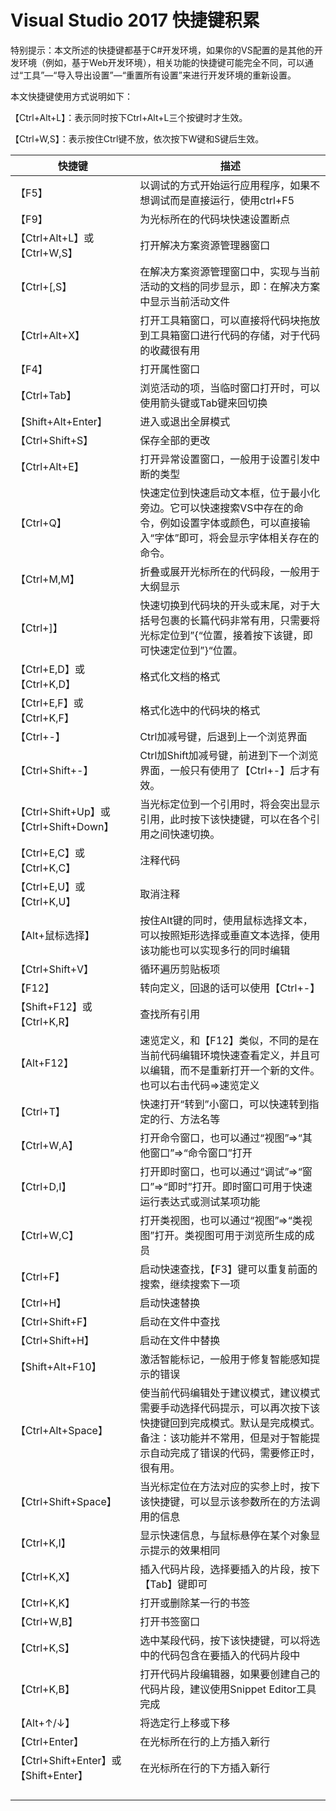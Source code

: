 # Visual Studio 2017 快捷键积累

特别提示：本文所述的快捷键都基于C#开发环境，如果你的VS配置的是其他的开发环境（例如，基于Web开发环境），相关功能的快捷键可能完全不同，可以通过“工具”—“导入导出设置”—“重置所有设置”来进行开发环境的重新设置。

本文快捷键使用方式说明如下：

【Ctrl+Alt+L】：表示同时按下Ctrl+Alt+L三个按键时才生效。

【Ctrl+W,S】：表示按住Ctrl键不放，依次按下W键和S键后生效。

| 快捷键                                 | 描述                                                         |
| -------------------------------------- | ------------------------------------------------------------ |
| 【F5】                                 | 以调试的方式开始运行应用程序，如果不想调试而是直接运行，使用ctrl+F5 |
| 【F9】                                 | 为光标所在的代码块快速设置断点                               |
| 【Ctrl+Alt+L】或【Ctrl+W,S】           | 打开解决方案资源管理器窗口                                   |
| 【Ctrl+[,S】                           | 在解决方案资源管理窗口中，实现与当前活动的文档的同步显示，即：在解决方案中显示当前活动文件 |
| 【Ctrl+Alt+X】                         | 打开工具箱窗口，可以直接将代码块拖放到工具箱窗口进行代码的存储，对于代码的收藏很有用 |
| 【F4】                                 | 打开属性窗口                                                 |
| 【Ctrl+Tab】                           | 浏览活动的项，当临时窗口打开时，可以使用箭头键或Tab键来回切换 |
| 【Shift+Alt+Enter】                    | 进入或退出全屏模式                                           |
| 【Ctrl+Shift+S】                       | 保存全部的更改                                               |
| 【Ctrl+Alt+E】                         | 打开异常设置窗口，一般用于设置引发中断的类型                 |
| 【Ctrl+Q】                             | 快速定位到快速启动文本框，位于最小化旁边。它可以快速搜索VS中存在的命令，例如设置字体或颜色，可以直接输入“字体”即可，将会显示字体相关存在的命令。 |
| 【Ctrl+M,M】                           | 折叠或展开光标所在的代码段，一般用于大纲显示                 |
| 【Ctrl+]】                             | 快速切换到代码块的开头或末尾，对于大括号包裹的长篇代码非常有用，只需要将光标定位到”{“位置，接着按下该键，即可快速定位到”}“位置。 |
| 【Ctrl+E,D】或【Ctrl+K,D】             | 格式化文档的格式                                             |
| 【Ctrl+E,F】或【Ctrl+K,F】             | 格式化选中的代码块的格式                                     |
| 【Ctrl+-】                             | Ctrl加减号键，后退到上一个浏览界面                           |
| 【Ctrl+Shift+-】                       | Ctrl加Shift加减号键，前进到下一个浏览界面，一般只有使用了【Ctrl+-】后才有效。 |
| 【Ctrl+Shift+Up】或【Ctrl+Shift+Down】 | 当光标定位到一个引用时，将会突出显示引用，此时按下该快捷键，可以在各个引用之间快速切换。 |
| 【Ctrl+E,C】或【Ctrl+K,C】             | 注释代码                                                     |
| 【Ctrl+E,U】或【Ctrl+K,U】             | 取消注释                                                     |
| 【Alt+鼠标选择】                       | 按住Alt键的同时，使用鼠标选择文本，可以按照矩形选择或垂直文本选择，使用该功能也可以实现多行的同时编辑 |
| 【Ctrl+Shift+V】                       | 循环遍历剪贴板项                                             |
| 【F12】                                | 转向定义，回退的话可以使用【Ctrl+-】                         |
| 【Shift+F12】或【Ctrl+K,R】            | 查找所有引用                                                 |
| 【Alt+F12】                            | 速览定义，和【F12】类似，不同的是在当前代码编辑环境快速查看定义，并且可以编辑，而不是重新打开一个新的文件。也可以右击代码=>速览定义 |
| 【Ctrl+T】                             | 快速打开“转到”小窗口，可以快速转到指定的行、方法名等         |
| 【Ctrl+W,A】                           | 打开命令窗口，也可以通过“视图”=>“其他窗口”=>“命令窗口”打开   |
| 【Ctrl+D,I】                           | 打开即时窗口，也可以通过“调试”=>“窗口”=>“即时”打开。即时窗口可用于快速运行表达式或测试某项功能 |
| 【Ctrl+W,C】                           | 打开类视图，也可以通过“视图”=>“类视图”打开。类视图可用于浏览所生成的成员 |
| 【Ctrl+F】                             | 启动快速查找，【F3】键可以重复前面的搜索，继续搜索下一项     |
| 【Ctrl+H】                             | 启动快速替换                                                 |
| 【Ctrl+Shift+F】                       | 启动在文件中查找                                             |
| 【Ctrl+Shift+H】                       | 启动在文件中替换                                             |
| 【Shift+Alt+F10】                      | 激活智能标记，一般用于修复智能感知提示的错误                 |
| 【Ctrl+Alt+Space】                     | 使当前代码编辑处于建议模式，建议模式需要手动选择代码提示，可以再次按下该快捷键回到完成模式。默认是完成模式。备注：该功能并不常用，但是对于智能提示自动完成了错误的代码，需要修正时，很有用。 |
| 【Ctrl+Shift+Space】                   | 当光标定位在方法对应的实参上时，按下该快捷键，可以显示该参数所在的方法调用的信息 |
| 【Ctrl+K,I】                           | 显示快速信息，与鼠标悬停在某个对象显示提示的效果相同         |
| 【Ctrl+K,X】                           | 插入代码片段，选择要插入的片段，按下【Tab】键即可            |
| 【Ctrl+K,K】                           | 打开或删除某一行的书签                                       |
| 【Ctrl+W,B】                           | 打开书签窗口                                                 |
| 【Ctrl+K,S】                           | 选中某段代码，按下该快捷键，可以将选中的代码包含在要插入的代码片段中 |
| 【Ctrl+K,B】                           | 打开代码片段编辑器，如果要创建自己的代码片段，建议使用Snippet Editor工具完成 |
| 【Alt+↑/↓】                            | 将选定行上移或下移                                           |
| 【Ctrl+Enter】                         | 在光标所在行的上方插入新行                                   |
| 【Ctrl+Shift+Enter】或【Shift+Enter】  | 在光标所在行的下方插入新行                                   |
|                                        |                                                              |
|                                        |                                                              |
|                                        |                                                              |
|                                        |                                                              |

 